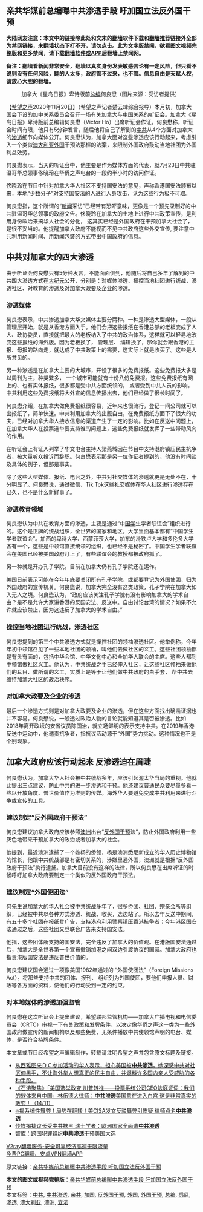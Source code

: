  <h2>亲共华媒前总编曝中共渗透手段 吁加国立法反外国干预</h2> <p class="notice"><b>大陆网友注意：本文中的链接除此处和文末的<a href="https://github.com/bannedbook/fanqiang" >翻墙</a>软件下载和<a href="https://github.com/killgcd/justmysocks/blob/master/README.md">翻墙推荐</a>链接外全部为禁网链接，未翻墙状态下打不开，请勿点击。此为文字版禁闻，欲看图文视频完整版和更多禁闻，请下载<a href="https://github.com/bannedbook/fanqiang">翻墙软件或APP</a>后翻墙上禁闻网。</p><p>备注：翻墙看新闻非常安全，翻墙以真实身份发表敏感言论有一定风险，但只看不说则没有任何风险，翻的人太多，政府管不过来，也不管。信息自由是天赋人权，请放心大胆的翻墙。</b></p>  <div class="entry"> <figure><figcaption>加拿大《星岛日报》卑诗版前<a href="https://www.bannedbook.org/bnews/tag/%E6%80%BB%E7%BC%96/" class="st_tag internal_tag" rel="tag" title="标签 总编 下的日志">总编</a>何良懋（图片来源：受访者提供）</figcaption></figure> <p>【<span class='wp_keywordlink_affiliate'><a href="https://www.soundofhope.org" title="希望之声" target="_blank">希望之声</a></span>2020年11月20日】（希望之声记者楚云珒综合报导）本月初，加拿大国会下设的加中关系委员会召开一场有关加拿大与<span class='wp_keywordlink_affiliate'><a href="https://www.bannedbook.org/" title="中国" target="_blank">中国</a></span>关系的听证会。加拿大《星岛日报》卑诗版前总编辑何良懋（Victor Ho）出席听证会作证。何良懋称，听证会时间有限，他只有5分钟发言，随后他将自己了解到的<a href="https://www.bannedbook.org/bnews/tag/%e4%b8%ad%e5%85%b1/" class="st_tag internal_tag" rel="tag" title="标签 中共 下的日志">中共</a>从4个方面对加拿大的<a href="https://www.bannedbook.org/bnews/tag/%E6%B8%97%E9%80%8F/" class="st_tag internal_tag" rel="tag" title="标签 渗透 下的日志">渗透</a>细节向媒体公开。何良懋认为，加拿大面对这些渗透应该行动起来，考虑引入一个类似<a href="https://www.bannedbook.org/bnews/tag/%e6%be%b3%e5%a4%a7%e5%88%a9%e4%ba%9a/" class="st_tag internal_tag" rel="tag" title="标签 澳大利亚 下的日志">澳大利亚</a><a href="https://www.bannedbook.org/bnews/tag/%e5%a4%96%e5%9b%bd/" class="st_tag internal_tag" rel="tag" title="标签 外国 下的日志">外国</a>干预法那样的法案，来限制外国政府鼓动当地社团为外国利益效劳。</p> <p>何良懋表示，当天的听证会中，他主要是作为媒体方面的代表，就7月23日中共驻温哥华总领事佟晓玲在华侨之声电台的一段约半小时的访问作证。</p> <p>佟晓玲在节目中针对加拿大华人社区不支持国安法的意见，声称香港国安法颁布以来，本地“少数分子”对支持国安法的人进行人身攻击，认为这些行为极不可取。</p> <p>何良懋指，这个所谓的“<span class='wp_keywordlink_affiliate'><a href="https://www.bannedbook.org/" title="新闻">新闻</a></span>采访”已经带有恐吓意味，更像是一个预先录制好的中共驻温哥华总领事的政府文告。佟晓玲在加拿大的土地上进行中共政策宣传，是利用身份政治来搞华人社会的分化， 这其实已经是外国政府在干预加拿大社会了，是很不妥当的。他提醒加拿大政府不能视而不见中共政府这些外交宣传, 要注意中共利用新闻时间、用新闻包装的方式带出中国政府的信息。</p> <h2>中共对加拿大的四大渗透</h2> <p>由于听证会何良懋只有5分钟发言，不能面面俱到，他随后将自己多年了解到的中共四大渗透方式在<span class='wp_keywordlink_affiliate'><a href="http://www.epochtimes.com/" title="大纪元" target="_blank">大纪元</a></span>公开，分别是：对媒体渗透、操控当地社团进行统战，渗透社区、对教育的渗透及对加拿大政要及企业的渗透。</p> <h3>渗透媒体</h3> <p>何良懋表示，中共渗透加拿大华文媒体主要分两种。一种是渗透大型媒体，一般从管理层开始，就是从香港方面入手。他们会把这些报纸在香港总部的老板变成了人大、政协委员，直接就把最大的老板纳入了中共的政治体系，这样就可以轻易地改变这些报纸的海外版。因为老板换了， 管理层、 编辑换了，那你就会跟香港的主报、母报的路向走，就达成了中共政策上的需要，这实际上就是收买了。这些是人所共见的。</p>  <p>另一种渗透是在加拿大主要的大城市，开设了很多的免费报纸。这些免费报大多是以周刊为主，种类繁多， 一个城市可能就有十份八份免费报。这些免费报纸有网上的、也有实体报纸，很多都是受中共方面统领的， 或者受到中共人员的影响。中共利用这些免费报纸将大外宣的信息传播出去，他们已经做了很长时间了。</p> <p>何良懋介绍，在加拿大做免费报纸很容易，近年来也很流行，登记一间公司就可以出报纸了，简单快速。中共利用加拿大的出版自由，在免费报纸方面下了很大的功夫，已经对加拿大华人接收信息的渠道产生了一定的影响。比如在反送中问题上，在加拿大华人在投票选举要支持谁的问题上，这些免费报纸就发挥了一些带动风向的作用。</p> <p>在听证会上有证人列举了华文电台主持人梁燕城因在节目中支持港府镇压民主抗争者，被大量听众投诉而辞职。何良懋表示那是另一位作证者提到的，他没有时间谈及具体的例子，但那是事实。</p> <p>除了这些大型媒体、报纸、电台之外，中共对社交媒体的渗透就更是无处不在，十分明显了。何良懋说，通过微信、Tik Tok这些社交媒体在华人社区进行渗透存在已久，也不是什么新鲜事了。</p> <h3>渗透教育领域</h3> <p>何良懋认为中共在教育方面的渗透，主要是通过“中<span class='wp_keywordlink'><a href="https://www.bannedbook.org/forum24/" title="国学传统文化禁书" target="_blank">国学</a></span>生学者联谊会”组织进行的。这个是正牌的统战组织，全世界的国家和地区，大学里面基本都有“中国学生学者联谊会”。加西的卑诗大学、西蒙菲莎大学，加东的滑铁卢大学和多伦多大学各有一个，这些是中领馆直接统领的组织，也已经不是秘密了。中国学生学者联谊会在美国已经被美国政府盯上了，有些联谊会的教授都被政府抓了。</p> <p>另一种就是开办孔子学院。目前在加拿大仍有孔子学院还在运作。</p>  <p>美国日前表示可能在今年年底要关闭所有孔子学院，或都要登记为外国使团，归为外国政府的宣传机关。何良懋说，加拿大完全没有这类政策，孔子学院在加拿大如入无人之境。何良懋认为，“政府应该关注孔子学院有没有影响加拿大的学术自由？是不是允许大家讲香港的反国安法、反送中。自由讨论台湾的情况？如果不允许就应该禁止，因为这违反了加拿大的学术自由。”</p> <h3>操控当地社团进行统战，渗透社区</h3> <p>何良懋提到的第三个中共渗透方式就是操控社团的领袖渗透社区。他举例称，今年年初中领馆召见了一些本地社团的领袖，叫他们去做社区的义工。这些社团领袖都是有头有面的，包括中华会馆、中华文化中心和全加华人联会的主席。这些人都到中领馆做社区义工。他认为，中共统战之手已经伸入社区，让这些社区领袖来做他们的耳目、做所谓的义工，实质上是等于让他们做中共政府的白手套， 帮中共去维持加拿大社区的政治秩序。</p> <h3>对加拿大政要及企业的渗透</h3> <p>最后一个渗透方式则是对加拿大政要及企业的渗透，但在这些方面找出确凿证据也并不容易。何良懋说，一般透过政治人物的言论就能知道其是否被渗透。比如2018年离开政坛的安省议员陈国治，就立场鲜明的表示支持中共。在2019年香港反送中运动中，他谴责抗争者，指抗议活动源于“外国​​”势力挑动。这种情况也不是个别现象。</p> <h2>加拿大政府应该行动起来 反渗透迫在眉睫</h2> <p>何良懋认为，加拿大华人社会被中共统战多年，应该引起渥太华当局的重视。他就此提出三点建议，防止中共的进一步渗透和干预。他还建议普通民众要尽量多看一些以开放角度、普世价值作为准则的传媒。海外华人要避免变成中共利用来进行斗争或宣传的工具。</p> <h3>建议制定“反外国政府干预法”</h3> <p>何良懋建议加拿大政府应该参照<a href="https://www.bannedbook.org/bnews/tag/%e6%be%b3%e6%b4%b2/" class="st_tag internal_tag" rel="tag" title="标签 澳洲 下的日志">澳洲</a>出台“<a href="https://www.bannedbook.org/bnews/tag/%E5%8F%8D%E5%A4%96%E5%9B%BD%E5%B9%B2%E9%A2%84/" class="st_tag internal_tag" rel="tag" title="标签 反外国干预 下的日志">反外国干预</a>法”，防止外国政府利用一些灰色地带来干预加拿大的政治或者加拿大的社会。</p> <p>他提到，最近澳洲逮捕了一个姓杨的侨领，杨是澳洲悉尼新成立的华人历史博物馆的馆长，他跟中共统战部是有密切关系的，涉嫌里通外国，澳洲就是根据“反外国政府干预法”执行逮捕。加拿大目前没有这样的法律，所以何良懋在出席听证的时候呼吁加拿大政府要制定一个类似的反外国政府干预法。</p>  <h3>建议制定“外国使团法” </h3> <p>何先生说加拿大的华人社会被中共统战多年了，很多侨团、社团、宗亲会所等组织，已经被中共以各种方式渗透、统战、收买，选边站了。所以去年反送中期间，有五十多个社团在报纸登广告，支持港府利用警察镇压香港抗争者；今年港区国安法通过之后，这些社团又登联合广告来支持国安法。</p> <p>他指，这些团体所支持的国安法，完全违反了加拿大的价值观。在港版国安法通过后，加拿大是全世界第一个宣布撤销加港之间双边引渡协议的国家。加拿大政府也指责港版国安法是违反普世价值的。</p> <p>何良懋建议国会通过一项像美国1982年通过的 “外国使团法”（Foreign Missions Act）。将那些支持中共的团体、报刊、 组织列为外国使团，要他们申报人员、财政等各方面的资料，使他们的行动受到一定的约束。</p> <h3>对本地媒体的渗透加强监管</h3> <p>何良懋在这次听证会上提出建议，希望联邦监管机构——加拿大广播电视和电信委员会（CRTC）审视一下有关政策和发牌条件，以决定像华侨之声这一类为一些外国政府做宣传的新闻机构以及那些免费、无条件播放中共使领馆声明的电台、媒体，是否符合持牌条件。</p> <p>本文章或节目经希望之声编辑制作，转载请注明希望之声并包含原文标题及链接。</p> <ul class='op-related-articles' title='相关阅读'> <li><a href='https://www.bannedbook.org/bnews/bannedvideo/20201116/1431727.html' target='_blank'>从西雅图来ＤＣ参加活动的华人表示，担心美国被<b>中共渗透</b>，她深感中共对社区伸黑手，不让海外华人想真正的民主自由，并爆料许多国内亲人受威胁的各种手段。</a></li> <li><a href='https://www.bannedbook.org/bnews/bannedvideo/20201115/1431448.html' target='_blank'>《石涛聚焦》「美国选举政变 川普转推——投票系统公司CEO法庭证词：我们的软体来自中国」林伍德大律师：<b>中共渗透</b>美国意在进入白宫 这是非常真实的政变！（14/11）</a></li> <li><a href='https://www.bannedbook.org/bnews/taiwannews/20201113/1430417.html' target='_blank'>🔥揭系统性舞弊！局势在翻转！美CISA发文反驳舞弊引质疑 律师点名<b>中共渗透</b></a></li> <li><a href='https://www.bannedbook.org/bnews/headline/20201112/1430041.html' target='_blank'>传媒揭捷议长受中共抹黑 瑞士学者：欧洲国家全面遭<b>中共渗透</b></a></li> <li><a href='https://www.bannedbook.org/bnews/cbnews/20201113/1429981.html' target='_blank'>智库：跨国犯罪组织<b>中共渗透</b>干预美国大选</a></li> </ul> <p class="texttj"> <a href="https://www.bannedbook.org/forum23/topic22702.html" target="_blank">V2ray翻墙服务-安全可靠经济高速无限流量</a><br/> <a href="https://github.com/bannedbook/fanqiang/wiki/%E7%A6%81%E9%97%BB%E7%BD%91%E5%AE%89%E5%8D%93%E7%BF%BB%E5%A2%99%E6%96%B0%E9%97%BBAPP" target="_blank">免费PC翻墙、安卓VPN翻墙APP</a></p><p>原文链接：<a class="src_link"  href="https://www.soundofhope.org/post/444907" target="_blank">亲共华媒前总编曝中共渗透手段 吁加国立法反外国干预</a></p> <a name='sharetosocial'></a>       <div><b>本文的图文或视频完整版</b>：<a href='https://www.bannedbook.org/bnews/comments/20201120/1434147.html'>亲共华媒前总编曝中共渗透手段 吁加国立法反外国干预</a></div>  </div><!--END ENTRY--> <div class="postfooter"> <div>本文标签：<a href="https://www.bannedbook.org/bnews/tag/%e4%b8%ad%e5%85%b1/" rel="tag">中共</a>, <a href="https://www.bannedbook.org/bnews/tag/%E4%B8%AD%E5%85%B1%E6%B8%97%E9%80%8F/" rel="tag">中共渗透</a>, <a href="https://www.bannedbook.org/bnews/tag/%E4%BA%B2%E5%85%B1/" rel="tag">亲共</a>, <a href="https://www.bannedbook.org/bnews/tag/%E5%8A%A0%E5%9B%BD/" rel="tag">加国</a>, <a href="https://www.bannedbook.org/bnews/tag/%E5%8F%8D%E5%A4%96%E5%9B%BD%E5%B9%B2%E9%A2%84/" rel="tag">反外国干预</a>, <a href="https://www.bannedbook.org/bnews/tag/%e5%a4%96%e5%9b%bd/" rel="tag">外国</a>, <a href="https://www.bannedbook.org/bnews/tag/%E5%A4%96%E5%9B%BD%E5%B9%B2%E9%A2%84/" rel="tag">外国干预</a>, <a href="https://www.bannedbook.org/bnews/tag/%E6%80%BB%E7%BC%96/" rel="tag">总编</a>, <a href="https://www.bannedbook.org/bnews/tag/%e6%82%89%e5%b0%bc/" rel="tag">悉尼</a>, <a href="https://www.bannedbook.org/bnews/tag/%E6%B8%97%E9%80%8F/" rel="tag">渗透</a>, <a href="https://www.bannedbook.org/bnews/tag/%e6%be%b3%e5%a4%a7%e5%88%a9%e4%ba%9a/" rel="tag">澳大利亚</a>, <a href="https://www.bannedbook.org/bnews/tag/%e6%be%b3%e6%b4%b2/" rel="tag">澳洲</a>, <a href="https://www.bannedbook.org/bnews/tag/%E7%AB%8B%E6%B3%95/" rel="tag">立法</a></div>  </div><!--END POSTFOOTER--> 